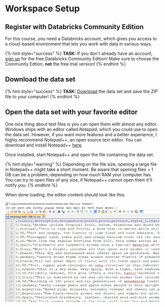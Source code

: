 # Workspace Setup

## Register with Databricks Community Edition

For this course, you need a Databricks account, which gives you access to a cloud-based environment that lets you work with data in various ways.

{% hint style="success" %}
**TASK:** If you don't already have an account, [sign up](https://databricks.com/try-databricks) for the free Databricks Community Edition! Make sure to choose the Community Edtion, **not** the free trial version!
{% endhint %}

## Download the data set

{% hint style="success" %}
**TASK:** [Download](https://s3.amazonaws.com/nicolas.meseth/data+sets/winemag-data.zip) the data set and save the ZIP file to your computer!
{% endhint %}

## Open the data set with your favorite editor

One nice thing about text files is you can open them with almost any editor. Windows ships with an editor called _Notepad_, which you could use to open the data set. However, if you want more features and a better experience, I highly recommend _Notepad++_, an open source text editor. You can download and install Notepad++ [here](https://notepad-plus-plus.org/download/v7.5.8.html).

Once installed, start Notepad++ and open the file containing the data set.

{% hint style="warning" %}
Depending on the file size, opening a large file in Notepad++ might take a short moment. Be aware that opening files &gt; 1 GB can be a problem, depending on how much RAM your computer has. You can try to open files of any size, if Notepad++ cannot open them it'll notify you.
{% endhint %}

When done loading, the editor content should look like this:

![The data set opened in Notepad++](../../.gitbook/assets/data_set_wine.png)

